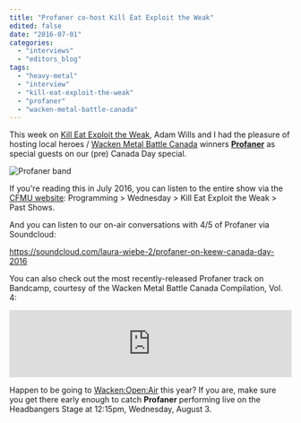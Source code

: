 ```yaml
---
title: "Profaner co-host Kill Eat Exploit the Weak"
edited: false
date: "2016-07-01"
categories:
  - "interviews"
  - "editors_blog"
tags:
  - "heavy-metal"
  - "interview"
  - "kill-eat-exploit-the-weak"
  - "profaner"
  - "wacken-metal-battle-canada"
---
```


This week on [Kill Eat Exploit the Weak](http://killeatexploittheweak.blogspot.ca/), Adam Wills and I had the pleasure of hosting local heroes / [Wacken Metal Battle Canada](http://www.metalbattle.ca/) winners **[Profaner](https://www.facebook.com/profanerofficial/)** as special guests on our (pre) Canada Day special.

![Profaner band](https://hellbound.ca/wp-content/uploads/2016/07/Profaner-band.jpg)

If you're reading this in July 2016, you can listen to the entire show via the [CFMU website](http://cfmu.msumcmaster.ca/): Programming > Wednesday > Kill Eat Exploit the Weak > Past Shows.

And you can listen to our on-air conversations with 4/5 of Profaner via Soundcloud:

https://soundcloud.com/laura-wiebe-2/profaner-on-keew-canada-day-2016

You can also check out the most recently-released Profaner track on Bandcamp, courtesy of the Wacken Metal Battle Canada Compilation, Vol. 4:

<iframe style="border: 0; width: 100%; height: 120px;" src="https://bandcamp.com/EmbeddedPlayer/album=1828251052/size=large/bgcol=ffffff/linkcol=0687f5/tracklist=false/artwork=small/track=3162059105/transparent=true/" width="300" height="150" seamless=""><a href="http://wackenmetalbattlecanada.bandcamp.com/album/wacken-metal-battle-canada-compilation-vol-4">Wacken Metal Battle Canada Compilation Vol. 4 by Wacken Metal Battle Canada</a></iframe>

Happen to be going to [Wacken:Open:Air](http://www.wacken.com/en/) this year? If you are, make sure you get there early enough to catch **Profaner** performing live on the Headbangers Stage at 12:15pm, Wednesday, August 3.
